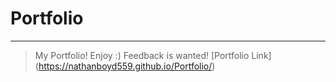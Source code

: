 # Portfolio
___

>My Portfolio! Enjoy :) Feedback is wanted! 
>[Portfolio Link] (https://nathanboyd559.github.io/Portfolio/)
